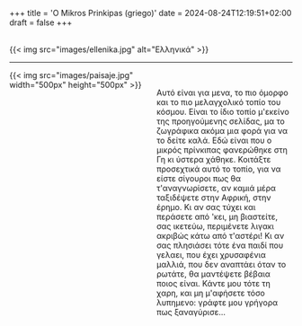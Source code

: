 +++
title = 'O Mikros Prinkipas (griego)'
date = 2024-08-24T12:19:51+02:00
draft = false
+++

<br/>
{{< img src="images/ellenika.jpg" alt="Ελληνικά" >}}

--------------------------------------

<div style="display: flex; align-items: flex-start;">
  <div style="flex: 1; margin-right: 20px;">
    {{< img src="images/paisaje.jpg" width="500px" height="500px" >}}
  </div>
  <div style="flex: 1;">
<br/>

Αυτό είναι για μενα, το πιο όμορφο και το πιο μελαγχολικό τοπίο του κόσμου. Είναι το ίδιο τοπίο μ'εκείνο της προηγούμενης σελίδας, μα το ζωγράφικα ακόμα μια φορά για να το δείτε καλά. Εδώ είναι που ο μικρός πρίνκιπας φανερώθηκε στη Γη κι ύστερα χάθηκε. Κοιτάξτε προσεχτικά αυτό το τοπίο, για να είστε σίγουροι πως θα τ'αναγνωρίσετε, αν καμιά μέρα ταξιδέψετε στην Αφρική, στην έρημο. Κι αν σας τύχει και περάσετε από 'κει,  μη βιαστείτε, σας ικετεύω, περιμένετε λιγακι ακριβώς κάτω από τ'αστέρι! Κι αν  σας πλησιάσει τότε ένα παιδί που γελαει, που έχει χρυσαφένια μαλλιά, που δεν αναπτάει όταν το ρωτάτε, θα μαντέψετε βέβαια ποιος είναι. Κάντε μου τότε τη χαρη, και μη μ'αφήσετε τόσο λυπημενο: γράφτε μου γρήγορα πως ξαναγύρισε...

 </div>
</div>